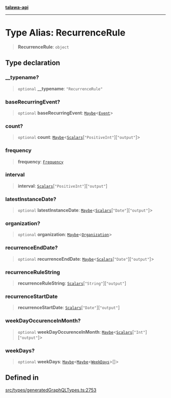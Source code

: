 [**talawa-api**](../../../README.md)

***

# Type Alias: RecurrenceRule

> **RecurrenceRule**: `object`

## Type declaration

### \_\_typename?

> `optional` **\_\_typename**: `"RecurrenceRule"`

### baseRecurringEvent?

> `optional` **baseRecurringEvent**: [`Maybe`](Maybe.md)\<[`Event`](Event.md)\>

### count?

> `optional` **count**: [`Maybe`](Maybe.md)\<[`Scalars`](Scalars.md)\[`"PositiveInt"`\]\[`"output"`\]\>

### frequency

> **frequency**: [`Frequency`](Frequency.md)

### interval

> **interval**: [`Scalars`](Scalars.md)\[`"PositiveInt"`\]\[`"output"`\]

### latestInstanceDate?

> `optional` **latestInstanceDate**: [`Maybe`](Maybe.md)\<[`Scalars`](Scalars.md)\[`"Date"`\]\[`"output"`\]\>

### organization?

> `optional` **organization**: [`Maybe`](Maybe.md)\<[`Organization`](Organization.md)\>

### recurrenceEndDate?

> `optional` **recurrenceEndDate**: [`Maybe`](Maybe.md)\<[`Scalars`](Scalars.md)\[`"Date"`\]\[`"output"`\]\>

### recurrenceRuleString

> **recurrenceRuleString**: [`Scalars`](Scalars.md)\[`"String"`\]\[`"output"`\]

### recurrenceStartDate

> **recurrenceStartDate**: [`Scalars`](Scalars.md)\[`"Date"`\]\[`"output"`\]

### weekDayOccurenceInMonth?

> `optional` **weekDayOccurenceInMonth**: [`Maybe`](Maybe.md)\<[`Scalars`](Scalars.md)\[`"Int"`\]\[`"output"`\]\>

### weekDays?

> `optional` **weekDays**: [`Maybe`](Maybe.md)\<[`Maybe`](Maybe.md)\<[`WeekDays`](WeekDays.md)\>[]\>

## Defined in

[src/types/generatedGraphQLTypes.ts:2753](https://github.com/Suyash878/talawa-api/blob/b5a9d8b4a1ea678a3d6f5b710b3721f91a3052fc/src/types/generatedGraphQLTypes.ts#L2753)
